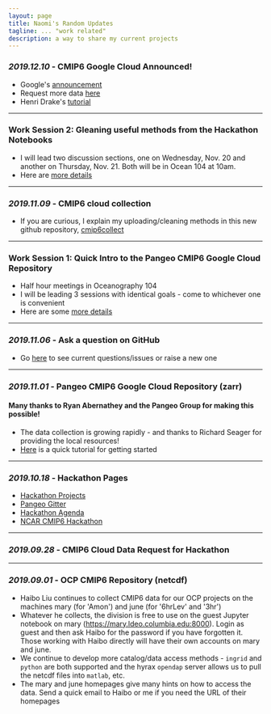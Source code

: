 ```yaml
---
layout: page
title: Naomi's Random Updates
tagline: ... "work related"
description: a way to share my current projects
---
```


### *2019.12.10* - CMIP6 Google Cloud Announced!
- Google's [announcement](https://cloud.google.com/blog/products/data-analytics/new-climate-model-data-now-google-public-datasets)
- Request more data [here](https://docs.google.com/forms/d/e/1FAIpQLScFjA5IddqBs2Rc0xGbzn32NPq12TKr-b-8KGtXWyNDK5sJCg/viewform)
- Henri Drake's [tutorial](https://github.com/hdrake/cmip6-temperature-demo/)

--------------
### Work Session 2: Gleaning useful methods from the Hackathon Notebooks
- I will lead two discussion sections, one on Wednesday, Nov. 20 and another on Thursday, Nov. 21. Both will be in Ocean 104 at 10am.
- Here are [more details](https://naomi-henderson.github.io/pages/sessions.html)

--------------
### *2019.11.09* - CMIP6 cloud collection
- If you are curious, I explain my uploading/cleaning methods in this new github repository, [cmip6collect](https://github.com/naomi-henderson/cmip6collect)

--------------
### Work Session 1: Quick Intro to the Pangeo CMIP6 Google Cloud Repository
- Half hour meetings in Oceanography 104
- I will be leading 3 sessions with identical goals - come to whichever one is convenient
- Here are some [more details](https://naomi-henderson.github.io/pages/sessions.html)

--------------
### *2019.11.06* -  Ask a question on GitHub
- Go [here](pages/issues.html) to see current questions/issues or raise a new one

--------------
### *2019.11.01* -  Pangeo CMIP6 Google Cloud Repository (zarr)

#### Many thanks to Ryan Abernathey and the Pangeo Group for making this possible! 
- The data collection is growing rapidly - and thanks to Richard Seager for providing the local resources!
- [Here](pages/tutorial1.html) is a quick tutorial for getting started


--------------
### *2019.10.18* - Hackathon Pages
- [Hackathon Projects](https://discourse.pangeo.io/c/cmip6hack/cmip6hack-projects)
- [Pangeo Gitter](https://gitter.im/pangeo-data/data)
- [Hackathon Agenda](https://cmip6hack.github.io/#/schedule)
- [NCAR CMIP6 Hackathon](https://cmip6hack.github.io/#/)


--------------
### *2019.09.28* - CMIP6 Cloud Data Request for Hackathon

[Make Request Here]: https://docs.google.com/forms/d/e/1FAIpQLScFjA5IddqBs2Rc0xGbzn32NPq12TKr-b-8KGtXWyNDK5sJCg/viewform

--------------
### *2019.09.01* -  OCP CMIP6 Repository (netcdf)
- Haibo Liu continues to collect CMIP6 data for our OCP projects on the machines mary (for 'Amon') and june (for '6hrLev' and '3hr')
- Whatever he collects, the division is free to use on the guest Jupyter notebook on mary (https://mary.ldeo.columbia.edu:8000). Login as guest and then ask Haibo for the password if you have forgotten it. Those working with Haibo directly will have their own accounts on mary and june.
- We continue to develop more catalog/data access methods - `ingrid` and `python` are both supported and the hyrax `opendap` server allows us to pull the netcdf files into `matlab`, etc.  
- The mary and june homepages give many hints on how to access the data. Send a quick email to Haibo or me if you need the URL of their homepages

